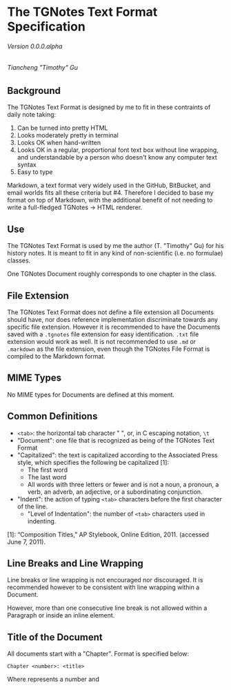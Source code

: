 # The TGNotes Text Format Specification
###### Version 0.0.0.alpha
###### Tiancheng "Timothy" Gu

## Background

The TGNotes Text Format is designed by me to fit in these contraints of daily
note taking:

1. Can be turned into pretty HTML
2. Looks moderately pretty in terminal
3. Looks OK when hand-written
4. Looks OK in a regular, proportional font text box without line wrapping,
   and understandable by a person who doesn't know any computer text syntax
5. Easy to type

Markdown, a text format very widely used in the GitHub, BitBucket, and email
worlds fits all these criteria but #4. Therefore I decided to base my format
on top of Markdown, with the additional benefit of not needing to write a
full-fledged TGNotes -> HTML renderer.

## Use

The TGNotes Text Format is used by me the author (T. "Timothy" Gu) for his
history notes. It is meant to fit in any kind of non-scientific (i.e. no
formulae) classes.

One TGNotes Document roughly corresponds to one chapter in the class.

## File Extension

The TGNotes Text Format does not define a file extension all Documents should
have, nor does reference implementation discriminate towards any specific file
extension. However it is recommended to have the Documents saved with a
`.tgnotes` file extension for easy identification. `.txt` file extension would
work as well. It is not recommended to use `.md` or `.markdown` as the file
extension, even though the TGNotes File Format is compiled to the Markdown
format.

## MIME Types

No MIME types for Documents are defined at this moment.

## Common Definitions

- `<tab>`: the horizontal tab character "	", or, in C escaping notation, `\t`
- "Document": one file that is recognized as being of the TGNotes Text Format
- "Capitalized": the text is capitalized according to the Associated Press
  style, which specifies the following be capitalized [1]:
  - The first word
  - The last word
  - All words with three letters or fewer and is not a noun, a pronoun, a
    verb, an adverb, an adjective, or a subordinating conjunction.
- "Indent": the action of typing `<tab>` characters before the first character
  of the line.
  - "Level of Indentation": the number of `<tab>` characters used in
    indenting.

[1]: “Composition Titles,” AP Stylebook, Online Edition, 2011. (accessed June
     7, 2011).

## Line Breaks and Line Wrapping

Line breaks or line wrapping is not encouraged nor discouraged. It is
recommended however to be consistent with line wrapping within a Document.

However, more than one consecutive line break is not allowed within a
Paragraph or inside an inline element.

## Title of the Document

All documents start with a "Chapter". Format is specified below:

    Chapter <number>: <title>

Where <number> represents a number and <title> represents a string
representing the title.

## Section Headings

Section headings are classified as headings within a chapter. The format for
a Section heading is below:

    <Roman numeral>.<tab><heading>

- `<Roman numeral>`: a Roman numeral representing the <word I'm looking for>
	of the section, up to "MMMMCMXCIX", or 4999.
- `<heading>`: the heading of the Section, properly Capitalized

## Subsection Headings

Subsection headings are used for parts within a Section. The format for a
Subsection heading is below:

    <tab><English letter numeral>.<tab><heading>

- `<English letter numeral>`: a numeral composed of English alphabet,
  representing the <word I'm looking for> of the Subsection. For example,
  `<tab>A.<tab>` represents the first Subsection of the Section,
  `<tab>Z.<tab>` the twenty-sixth, and `<tab>DC.<tab> the 107th. No upper
  limit is defined in this version of the specification.
- `<heading>`: the heading of the Subsection, properly Capitalized

## Paragraphs

Paragraphs have the same format as Markdown, with one exception: it must be
Indented to the level of the heading **directly** under which the Paragraph
lies, plus 1, for readability. See the following table for the exact
Indentation level to be used:

Heading    | Level of Indentation
-----------| --------------------
Title      | 1
Section    | 1
Subsection | 2

## Code blocks

Both the GitHub-flavored Markdown and standard Markdown syntaxes shall be
valid, but depend on the Markdown interpreter used, with one exception:
It shall be Indented to the same level as a Paragraph would be, with <tab>
character(s), and no <tab> characters shall be allowed inside the code block.

## Other Block-Level Elements

All other block-level elements follow the Markdown standard, but must be
Indented correctly as a paragraph would be. A list of block-level elements
supported is dependent on the Markdown interpreter used.

## Other Inline elements

All other elements follow the Markdown standard, including but not limit to:

- **strong**
- *emphasized*
- __underlined__
- `preformatted`

## Example

An example of a valid Document is in the file `example.tgnotes`.

## Reference Implementation

A reference implementation of the TGNotes Text Format is in `notes2md.sh`. It
is written using Unix Shell and Sed, and compiles a TGNotes document to a
Markdown document.

## About This Document

This document is written in GitHub-flavored Markdown, suitable to be processed
with the Redcarpet Markdown renderer (the default on GitHub).
